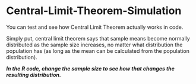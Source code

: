 # Central-Limit-Theorem-Simulation
You can test and see how Central Limit Theorem actually works in code.

Simply put, central limit theorem says that sample means become normally distributed as the sample size increases, no matter what distribution the population has (as long as the mean can be calculated from the population distribution). 

***In the R code, change the sample size to see how that changes the resulting distribution.***



